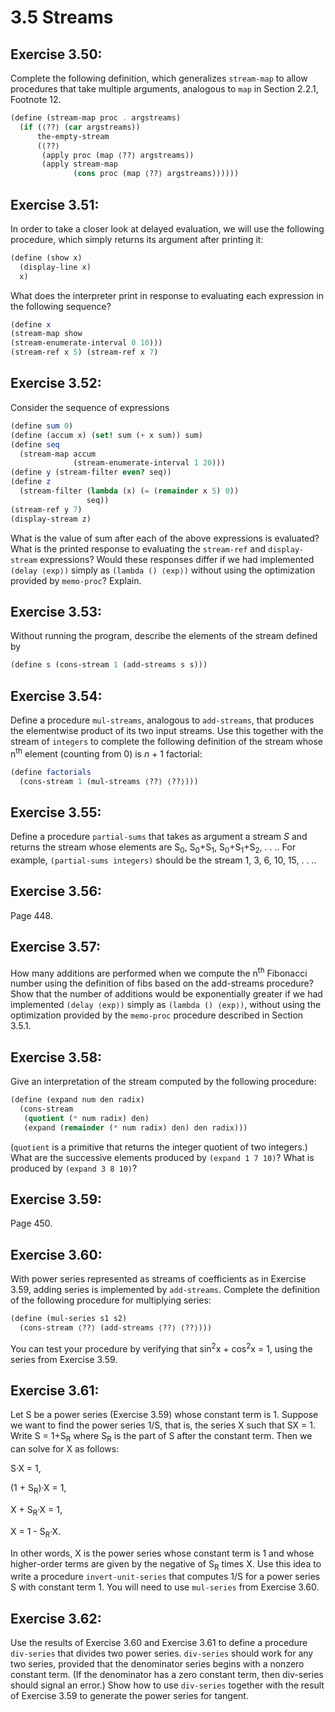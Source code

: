 # 3.5 Streams

## Exercise 3.50:

Complete the following definition, which generalizes `stream-map` to allow procedures that take multiple arguments, analogous to `map` in Section 2.2.1, Footnote 12.

```scheme
(define (stream-map proc . argstreams)
  (if (⟨??⟩ (car argstreams))
      the-empty-stream
      (⟨??⟩
       (apply proc (map ⟨??⟩ argstreams))
       (apply stream-map
              (cons proc (map ⟨??⟩ argstreams))))))
```

## Exercise 3.51:

In order to take a closer look at delayed evaluation, we will use the following procedure, which simply returns its argument after printing it:

```scheme
(define (show x)
  (display-line x)
  x)
```

What does the interpreter print in response to evaluating each expression in the following sequence?

```scheme
(define x
(stream-map show
(stream-enumerate-interval 0 10)))
(stream-ref x 5) (stream-ref x 7)
```

## Exercise 3.52:

Consider the sequence of expressions

```scheme
(define sum 0)
(define (accum x) (set! sum (+ x sum)) sum)
(define seq
  (stream-map accum
              (stream-enumerate-interval 1 20)))
(define y (stream-filter even? seq))
(define z
  (stream-filter (lambda (x) (= (remainder x 5) 0))
                 seq))
(stream-ref y 7)
(display-stream z)
```

What is the value of sum after each of the above expressions is evaluated? What is the printed response to evaluating the `stream-ref` and `display-stream` expressions? Would these responses differ if we had implemented `(delay ⟨exp⟩)` simply as `(lambda () ⟨exp⟩)` without using the optimization provided by `memo-proc`? Explain.

## Exercise 3.53:

Without running the program, describe the elements of the stream defined by

```scheme
(define s (cons-stream 1 (add-streams s s)))
```

## Exercise 3.54:

Define a procedure `mul-streams`, analogous to `add-streams`, that produces the elementwise product of its two input streams. Use this together with the stream of `integers` to complete the following definition of the stream whose n<sup>th</sup> element (counting from 0) is *n* + 1 factorial:

```scheme
(define factorials
  (cons-stream 1 (mul-streams ⟨??⟩ ⟨??⟩)))
```

## Exercise 3.55:

Define a procedure `partial-sums` that takes as argument a stream *S* and returns the stream whose elements are S<sub>0</sub>, S<sub>0</sub>+S<sub>1</sub>, S<sub>0</sub>+S<sub>1</sub>+S<sub>2</sub>, . . .. For example, `(partial-sums integers)` should be the stream 1, 3, 6, 10, 15, . . ..

## Exercise 3.56:

Page 448.

## Exercise 3.57:

How many additions are performed when we compute the n<sup>th</sup> Fibonacci number using the definition of fibs based on the add-streams procedure? Show that the number of additions would be exponentially greater if we had implemented `(delay ⟨exp⟩)` simply as `(lambda () ⟨exp⟩)`, without using the optimization provided by the `memo-proc` procedure described in Section 3.5.1.

## Exercise 3.58:

Give an interpretation of the stream computed by the following procedure:

```scheme
(define (expand num den radix)
  (cons-stream
   (quotient (* num radix) den)
   (expand (remainder (* num radix) den) den radix)))
```

(`quotient` is a primitive that returns the integer quotient of two integers.) What are the successive elements produced by `(expand 1 7 10)`? What is produced by `(expand 3 8 10)`?

## Exercise 3.59:

Page 450.

## Exercise 3.60:

With power series represented as streams of coefficients as in Exercise 3.59, adding series is implemented by `add-streams`. Complete the definition of the following procedure for multiplying series:

```scheme
(define (mul-series s1 s2)
  (cons-stream ⟨??⟩ (add-streams ⟨??⟩ ⟨??⟩)))
```

You can test your procedure by verifying that sin<sup>2</sup>x + cos<sup>2</sup>x = 1, using the series from Exercise 3.59.

## Exercise 3.61:

Let S be a power series (Exercise 3.59) whose constant term is 1. Suppose we want to find the power series 1/S, that is, the series X such that SX = 1. Write S = 1+S<sub>R</sub> where S<sub>R</sub> is the part of S after the constant term. Then we can solve for X as follows:

S·X = 1,

(1 + S<sub>R</sub>)·X = 1,

X + S<sub>R</sub>·X = 1,

X = 1 - S<sub>R</sub>·X.

In other words, X is the power series whose constant term is 1 and whose higher-order terms are given by the negative of S<sub>R</sub> times X. Use this idea to write a procedure `invert-unit-series` that computes 1/S for a power series S with constant term 1. You will need to use `mul-series` from Exercise 3.60.

## Exercise 3.62:

Use the results of Exercise 3.60 and Exercise 3.61 to define a procedure `div-series` that divides two power series. `div-series` should work for any two series, provided that the denominator series begins with a nonzero constant term. (If the denominator has a zero constant term, then div-series should signal an error.) Show how to use `div-series` together with the result of Exercise 3.59 to generate the power series for tangent.
